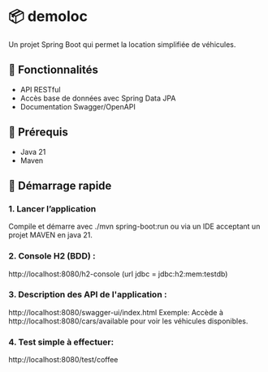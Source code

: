 
# 📦 demoloc

Un projet Spring Boot qui permet la location simplifiée de véhicules.

## 🔧 Fonctionnalités

- API RESTful
- Accès base de données avec Spring Data JPA
- Documentation Swagger/OpenAPI


## 🏁 Prérequis

- Java 21
- Maven

## 🚀 Démarrage rapide

### 1. Lancer l’application
Compile et démarre avec ./mvn spring-boot:run ou via un IDE acceptant un projet MAVEN en java 21.

### 2. Console H2 (BDD) : 
http://localhost:8080/h2-console (url jdbc = jdbc:h2:mem:testdb)

### 3. Description des API de l'application : 
http://localhost:8080/swagger-ui/index.html
Exemple:
Accède à http://localhost:8080/cars/available pour voir les véhicules disponibles.

### 4. Test simple à effectuer: 
http://localhost:8080/test/coffee


